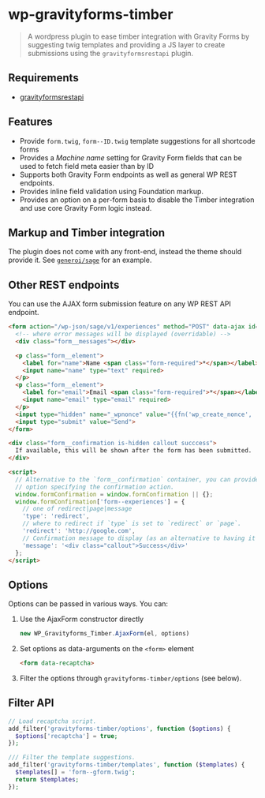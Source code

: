 # wp-gravityforms-timber

> A wordpress plugin to ease timber integration with Gravity Forms by suggesting twig templates and providing a JS layer to create submissions using the `gravityformsrestapi` plugin.

## Requirements

- [gravityformsrestapi](https://github.com/gravityforms/gravityformsrestapi)

## Features

- Provide `form.twig`, `form--ID.twig` template suggestions for all shortcode forms
- Provides a _Machine name_ setting for Gravity Form fields that can be used to fetch field meta easier than by ID
- Supports both Gravity Form endpoints as well as general WP REST endpoints.
- Provides inline field validation using Foundation markup.
- Provides an option on a per-form basis to disable the Timber integration and use core Gravity Form logic instead.

## Markup and Timber integration

The plugin does not come with any front-end, instead the theme should provide it. See [`generoi/sage`](https://github.com/generoi/sage/blob/genero/resources/views/forms/form.twig) for an example.

## Other REST endpoints

You can use the AJAX form submission feature on any WP REST API endpoint.

```html
<form action="/wp-json/sage/v1/experiences" method="POST" data-ajax id="form--experiences">
  <!-- where error messages will be displayed (overridable) -->
  <div class="form__messages"></div>

  <p class="form__element">
    <label for="name">Name <span class="form-required">*</span></label>
    <input name="name" type="text" required>
  </p>
  <p class="form__element">
    <label for="email">Email <span class="form-required">*</span></label>
    <input name="email" type="email" required>
  </p>
  <input type="hidden" name="_wpnonce" value="{{fn('wp_create_nonce', 'wp_rest')}}">
  <input type="submit" value="Send">
</form>

<div class="form__confirmation is-hidden callout succcess">
  If available, this will be shown after the form has been submitted.
</div>

<script>
  // Alternative to the `form__confirmation` container, you can provide a JS
  // option specifying the confirmation action.
  window.formConfirmation = window.formConfirmation || {};
  window.formConfirmation['form--experiences'] = {
    // one of redirect|page|message
    'type': 'redirect',
    // where to redirect if `type` is set to `redirect` or `page`.
    'redirect': 'http://google.com',
    // Confirmation message to display (as an alternative to having it in the markup directly)
    'message': '<div class="callout">Success</div>'
  };
</script>
```

## Options

Options can be passed in various ways. You can:

1. Use the AjaxForm constructor directly

    ```js
    new WP_Gravityforms_Timber.AjaxForm(el, options)
    ```

2. Set options as data-arguments on the `<form>` element

    ```html
    <form data-recaptcha>
    ```

3. Filter the options through `gravityforms-timber/options` (see below).

## Filter API

```php
// Load recaptcha script.
add_filter('gravityforms-timber/options', function ($options) {
  $options['recaptcha'] = true;
});

/// Filter the template suggestions.
add_filter('gravityforms-timber/templates', function ($templates) {
  $templates[] = 'form--gform.twig';
  return $templates;
});
```
